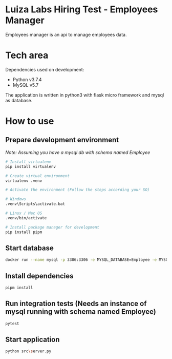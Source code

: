 # Luiza Labs Hiring Test - Employees Manager

Employees manager is an api to manage employees data.

# Tech area

Dependencies used on development:

- Python v3.7.4
- MySQL v5.7

The application is written in python3 with flask micro framework and mysql as database.

# How to use

## Prepare development environment
*Note: Assuming you have a mysql db with schema named Employee*

```sh
# Install virtualenv
pip install virtualenv

# Create virtual environment
virtualenv .venv

# Activate the environment (Follow the steps according your SO)

# Windows
.venv\Scripts\activate.bat

# Linux / Mac OS
.venv/bin/activate

# Install package manager for development
pip install pipm
```

## Start database
```sh
docker run --name mysql -p 3306:3306 -e MYSQL_DATABASE=Employee -e MYSQL_ROOT_PASSWORD=root mysql:5.7
```

## Install dependencies
```sh
pipm install
```

## Run integration tests (Needs an instance of mysql running with schema named Employee)
```sh
pytest
```

## Start application
```sh
python src\server.py
```
